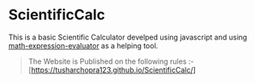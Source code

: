 # ScientificCalc
This is a basic Scientific Calculator develped using javascript and using [math-expression-evaluator](http://bugwheels94.github.io/math-expression-evaluator/) as a helping tool.
>The Website is Published on the following rules :- [https://tusharchopra123.github.io/ScientificCalc/]
